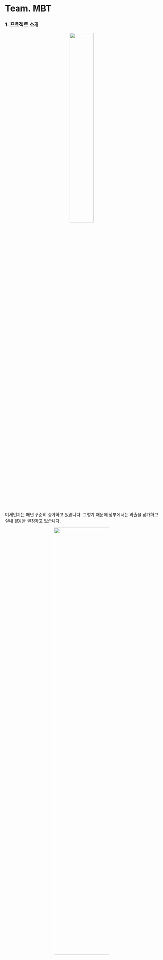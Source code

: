# Team. MBT

### 1. 프로젝트 소개

<div align="center">
  <img src="https://i.imgur.com/Dg1G3sh.jpg" width="40%" height="40%">
</div>

 미세먼지는 매년 꾸준히 증가하고 있습니다. 그렇기 때문에 정부에서는 외출을 삼가하고 실내 활동을 권장하고 있습니다.
 
<div align="center">
  <img src="https://i.imgur.com/kOg57Tz.jpg" width="60%" height="60%">
</div>

 실내에서도 요리나 가전제품 등으로 인한 미세먼지 발생으로 인하여 미세먼지가 하루 허용기준보다 100배 이상 치솟을 수 있기 때문에 환기를 권장하고 불가피하게 미세먼지의 농도가 높을 때에는 차선책으로 공기청정기를 사용하는 등의 대안을 제시하고 있습니다.

이러한 이유로 저희는 환기를 비롯한 실내 미세먼지 농도 관리 및 개선을 더욱 효율적이고 체계적으로 관리하는 것을  **Mini BuT** 프로젝트를 통하여 해결해 보고자 합니다.
**Mini BuT**은 Mini Butler, 작은 집사라는 의미로 집 안을 관리하는 집사처럼 실내의 공기질을 관리해주는 의미를 담고 있습니다.

 Mini BuT(라즈베리파이)에 연결된 미세먼지 센서를 통해 실내 미세먼지 데이터를 측정하고 수집하여 MQTT 통신을 통하여 서버에 보냅니다. 서버는 공공데이터 API와 KMU Crowd Sensor Cloud 통하여 대표성과 지역성을 확보한 실외 미세먼지 데이터를 수집하고 실내 데이터와 비교 분석합니다. 그 후 서버에서 데이터 처리 알고리즘을 통한 분석 결과에 맞게 Mini BuT에게 제어 명령을 전달합니다. 이로써 Mini BuT은 연동 기기(공기청정기, 창문 등)를 동작시킵니다.
 또한 웹페이지를 통하여 사용자가 축적된 실내 데이터를 손쉽게 확인할 수 있고, 연동 기기를 직접 제어할 수 있도록 합니다.

- - -


### 2. Abstract

Fine dust is increasing every year. So the government is encouraging people to stay indoors instead of going out.
However, there are also factors that cause fine dust from cooking and home Appliances etc. Therefore, ventilation is recommended
and alternative options are provided, such as using an air purifier when fine dust concentration is high.
For the reason, we intend to manage the indoor fine dust concentration, including ventilation, more efficiently and systematically through out **'Mini BuT'** project.
**'Mini BuT'** means 'Mini Butler'. It means a small butler, which manages indoor air quality, like a butler who manages the inside of the house.

Collects indoor environment data through sensors connected to Mini BuT(Raspberry Pi) and sends it to server by 'MQTT'communication.
The Server collects fine dust data through the public data Open API and KMU Crowd Sensor Cloud. This method ensures the representation and locality of the data. Then server compares and analyzes it with indoor environment data.
Then, the server sends control commands to the Mini BuT(Raspberry Pi) according to the analysis results.
The Mini BuT(Raspberry Pi) operates the devices connected to the Mini BuT.
Using Web Page, users can easily view their accumulated indoor environment data and directly control their devices.


- - -


### 3. 프로젝트 소개 영상 및 사이트

아래 이미지를 클릭하시면 프로젝트 소개 영상을 보실 수 있습니다.

[![MASK](https://img.youtube.com/vi/ffzc6NPKIRc/0.jpg)](https://www.youtube.com/watch?v=ffzc6NPKIRc&feature=youtu.be)

프로젝트 소개 사이트 : https://kookmin-sw.github.io/2019-cap1-18/

- - -


### 4. 팀 소개

#### 지도 교수 : 이 상 환 교수님



<img src="https://i.imgur.com/vhQIome.jpg" width="300px">

```
* 오상화
* 역할 : 서버 구축 및 관리
         통신 컴포넌트 구현
* e-mail : minbosh92@gmail.com
* github : https://github.com/sangka9
```

<img src="https://i.imgur.com/q8d2hy7.jpg" width="300px">

```
* 김수은
* 역할 : 라즈베리파이 환경 구성
         웹 구현
* e-mail : happyse97@naver.com
* github : https://github.com/seiiq16
```

<img src="https://i.imgur.com/KLQqduu.jpg" width="300px">

```
* 민태준
* 역할 : 통신 컴포넌트 구현
         웹 구현
         Mini BuT Hardware 제작
* e-mail : mtj2741@naver.com
* github : https://github.com/tjmin
```

<img src="https://i.imgur.com/kigbNp9.jpg" width="300px">

```
* 박재효
* 역할 : DB 생성 및 관리
         데이터 처리 컴포넌트 구현
* e-mail : ayopark12@gmail.com
* github : https://github.com/KamJaTang
```

<img src="https://i.imgur.com/6cciTaa.jpg" width="300px">

```
* 박종민
* 역할 : 연동 기기 Hardware 제작
         연동 기기 Software 구현
* e-mail : ansxjrdptj94@naver.com
* github : https://github.com/MMKe
```

- - -


### 5. 사용법

  - aws ec2 server : http://bit.ly/2IGD4Uv
  - web server : http://bit.ly/2Piz4uH
  - db server : http://bit.ly/2UH2c4F
  - MQTT Broker, Client : http://bit.ly/2HD9Epb

